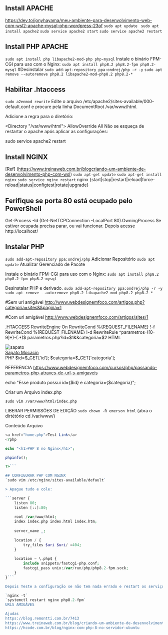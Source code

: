 ## Install APACHE
https://dev.to/jonyhayama/meu-ambiente-para-desenvolvimento-web-com-wsl2-apache-mysql-php-wordpress-23of
`sudo apt update ` 
`sudo apt install apache2`
`sudo service apache2 start`
`sudo service apache2 restart`

## Install PHP APACHE
`sudo apt install php libapache2-mod-php php-mysql`
Instale o binário FPM-CGI para uso com o Nginx:
`sudo apt install php8.2 php8.2-fpm php8.2-mysql`
#Desinstalar
`sudo add-apt-repository ppa:ondrej/php -r -y`
`sudo apt remove --autoremove php8.2 libapache2-mod-php8.2 php8.2-*`

## Habilitar .htaccess
`sudo a2enmod rewrite`
Edite o arquivo /etc/apache2/sites-available/000-default.conf e procure pela linha DocumentRoot /var/www/html.

Adicione a regra para o diretório:

<Directory "/var/www/html">
    AllowOverride All
</Directory>
Não se esqueça de restartar o apache após aplicar as configurações:

sudo service apache2 restart

## Install NGINX
[Ref] (https://www.treinaweb.com.br/blogcriando-um-ambiente-de-desenvolvimento-php-com-wsl)
`sudo apt-get update`
`sudo apt-get install nginx`
`sudo service nginx restart`
nginx {start|stop|restart|reload|force-reload|status|configtest|rotate|upgrade}

## Ferifique se porta 80 está ocupado pelo PowerShell
Get-Process -Id (Get-NetTCPConnection -LocalPort 80).OwningProcess
Se estiver ocupada precisa parar, ou vai funcionar.
Depois acesse http://localhost/

## Instalar PHP
 `sudo add-apt-repository ppa:ondrej/php` Adicionar Repositório
 `sudo apt update` Atualizar Gerenciado de Pacote

Instale o binário FPM-CGI para uso com o Nginx:
`sudo apt install php8.2 php8.2-fpm php8.2-mysql`

Desinstalar PHP e derivado.
`sudo add-apt-repository ppa:ondrej/php -r -y`
`sudo apt remove --autoremove php8.2 libapache2-mod-php8.2 php8.2-*`

#Sem url amigável
http://www.webdesignemfoco.com/artigos.php?categoria=sites&&pagina=1

#Com url amigável
http://www.webdesignemfoco.com/artigos/sites/1

.HTACCESS
RewriteEngine On
RewriteCond %{REQUEST_FILENAME} !-f
RewriteCond %{REQUEST_FILENAME} !-d
RewriteRule ^parametros-([0-9]+)-(.*)$ parametros.php?id=$1&&categoria=$2
HTML
<div><img src="sapato.jpg" alt="sapato"></div>
<div><a href="parametros.php?id=1&&categoria=mocacin">Sapato Mocacin</a></div>
PHP
$id=$_GET['id'];
$categoria=$_GET['categoria'];

REFERENCIA https://www.webdesignemfoco.com/cursos/php/passando-parametros-php-atraves-de-url-s-amigaveis

echo "Esse produto possui id={$id} e categoria={$categoria}";

Criar um Arquivo index.php

`sudo vim /var/www/html/index.php`

LIBERAR PERMISSÕES DE EDIÇÃO
`sudo chown -R emerson html` (abra o dirtétório cd /var/www/)

Conteúdo Arquivo

```php 
<a href="home.php">Test Link</a>
<?php

echo "<h1>PHP 8 no Nginx</h1>";

phpinfo();

?>```

## CONFIGURAR PHP COM NGINX
`sudo vim /etc/nginx/sites-available/default`

> Apague tudo e cole:

```server {
    listen 80;
    listen [::]:80;
 
    root /var/www/html;
    index index.php index.html index.htm;
 
    server_name _;
 
    location / {
        try_files $uri $uri/ =404;
    }
 
    location ~ \.php$ {
        include snippets/fastcgi-php.conf;
        fastcgi_pass unix:/var/run/php/php8.2-fpm.sock;
    }
}```

Depois Teste a configuração se não tem nada errado e restart os serviços:

`nginx -t`
`systemctl restart nginx php8.2-fpm`
URLS AMIGÁVES

Ajudas
https://blog.remontti.com.br/7413
https://www.treinaweb.com.br/blog/criando-um-ambiente-de-desenvolvimento-php-com-wsl
https://hcode.com.br/blog/nginx-com-php-8-no-servidor-ubuntu




